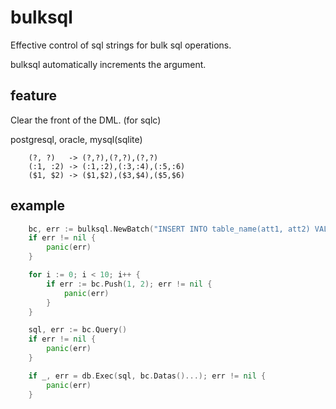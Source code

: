 # bulksql

Effective control of sql strings for bulk sql operations.

bulksql automatically increments the argument.

## feature

Clear the front of the DML. (for sqlc)

postgresql, oracle, mysql(sqlite)

```
    (?, ?)   -> (?,?),(?,?),(?,?)
    (:1, :2) -> (:1,:2),(:3,:4),(:5,:6)
    ($1, $2) -> ($1,$2),($3,$4),($5,$6)
```


## example

```go
    bc, err := bulksql.NewBatch("INSERT INTO table_name(att1, att2) VALUES (?, ?) ON ~")
	if err != nil {
		panic(err)
	}

	for i := 0; i < 10; i++ {
		if err := bc.Push(1, 2); err != nil {
			panic(err)
		}
	}

	sql, err := bc.Query()
	if err != nil {
		panic(err)
	}

	if _, err = db.Exec(sql, bc.Datas()...); err != nil {
		panic(err)
	}
```
